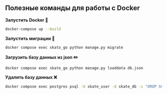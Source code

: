 ## Полезные команды для работы с Docker

**Запустить Docker 🐳**
```bash
docker-compose up --build
```

**Запустить миграции 🤿**
```bash
docker compose exec skato_go python manage.py migrate
```

**Загрузить базу данных из json ✏️**
```bash
docker compose exec skate_go python manage.py loaddata db.json
```

**Удалить базу данных ❌**
```bash
docker compose exec postgres psql -U skate_user -d skate_db -c "DROP SCHEMA public CASCADE; CREATE SCHEMA public;"
```

